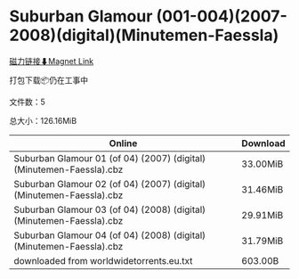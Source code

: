 # Suburban Glamour (001-004)(2007-2008)(digital)(Minutemen-Faessla)

[磁力链接⬇Magnet Link](magnet:?xt=urn:btih:5ddb6976b42fcce9e1df17e1634687374b6d11f8&dn=Suburban%20Glamour%20%28001-004%29%282007-2008%29%28digital%29%28Minutemen-Faessla%29)

打包下载📦仍在工事中

文件数：5

总大小：126.16MiB

Online | Download
--- | ---
Suburban Glamour 01 (of 04) (2007) (digital) (Minutemen-Faessla).cbz | 33.00MiB
Suburban Glamour 02 (of 04) (2007) (digital) (Minutemen-Faessla).cbz | 31.46MiB
Suburban Glamour 03 (of 04) (2008) (digital) (Minutemen-Faessla).cbz | 29.91MiB
Suburban Glamour 04 (of 04) (2008) (digital) (Minutemen-Faessla).cbz | 31.79MiB
downloaded from worldwidetorrents.eu.txt | 603.00B